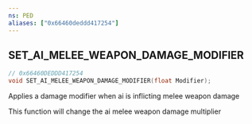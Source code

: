 ```yaml
---
ns: PED
aliases: ["0x66460deddd417254"]
---
```

## SET_AI_MELEE_WEAPON_DAMAGE_MODIFIER

```c
// 0x66460DEDDD417254
void SET_AI_MELEE_WEAPON_DAMAGE_MODIFIER(float Modifier);
```

Applies a damage modifier when ai is inflicting melee weapon damage

This function will change the ai melee weapon damage multiplier

